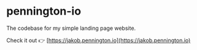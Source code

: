 # pennington-io

The codebase for my simple landing page website.

Check it out 👉 [https://jakob.pennington.io](https://jakob.pennington.io)

